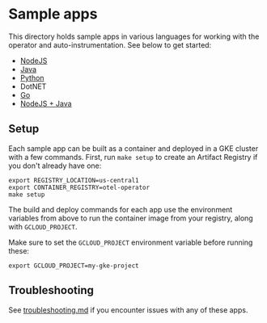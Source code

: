 # Sample apps

This directory holds sample apps in various languages for working with
the operator and auto-instrumentation. See below to get started:

* [NodeJS](nodejs)
* [Java](java)
* [Python](python)
* DotNET
* [Go](go)
* [NodeJS + Java](nodejs-java)

## Setup

Each sample app can be built as a container and deployed in a GKE cluster with a few
commands. First, run `make setup` to create an Artifact Registry if you don't already
have one:

```
export REGISTRY_LOCATION=us-central1
export CONTAINER_REGISTRY=otel-operator
make setup
```

The build and deploy commands for each app use the environment variables from above to run
the container image from your registry, along with `GCLOUD_PROJECT`.

Make sure to set the `GCLOUD_PROJECT` environment variable before running these:

```
export GCLOUD_PROJECT=my-gke-project
```

## Troubleshooting

See [troubleshooting.md](troubleshooting.md) if you encounter issues with any of these apps.
